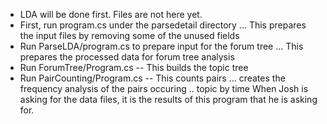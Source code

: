 * LDA will be done first. Files are not here yet.
* First, run program.cs under the parsedetail directory ... This prepares the input files by removing some of the unused fields
* Run ParseLDA/program.cs to prepare input for the forum tree ... This prepares the processed data for forum tree analysis
* Run ForumTree/Program.cs  -- This builds the topic tree
* Run PairCounting/Program.cs -- This counts pairs ... creates the frequency analysis of the pairs occuring .. topic by time When Josh is asking for the data files, it is the results of this program that he is asking for.
